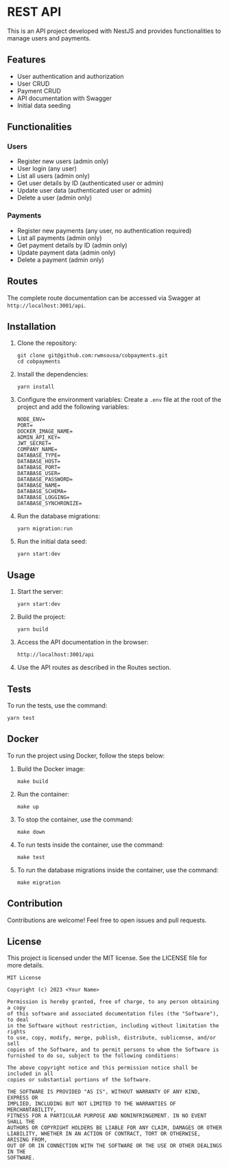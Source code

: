 # REST API

This is an API project developed with NestJS and provides functionalities to manage users and payments.

## Features

- User authentication and authorization
- User CRUD
- Payment CRUD
- API documentation with Swagger
- Initial data seeding

## Functionalities

### Users

- Register new users (admin only)
- User login (any user)
- List all users (admin only)
- Get user details by ID (authenticated user or admin)
- Update user data (authenticated user or admin)
- Delete a user (admin only)

### Payments

- Register new payments (any user, no authentication required)
- List all payments (admin only)
- Get payment details by ID (admin only)
- Update payment data (admin only)
- Delete a payment (admin only)

## Routes

The complete route documentation can be accessed via Swagger at `http://localhost:3001/api`.

## Installation

1. Clone the repository:
   ```shell
   git clone git@github.com:rwmsousa/cobpayments.git
   cd cobpayments
   ```

2. Install the dependencies:
   ```shell
   yarn install
   ```

3. Configure the environment variables:
   Create a `.env` file at the root of the project and add the following variables:
   ```env
   NODE_ENV=
   PORT=
   DOCKER_IMAGE_NAME=
   ADMIN_API_KEY=
   JWT_SECRET=
   COMPANY_NAME=
   DATABASE_TYPE=
   DATABASE_HOST=
   DATABASE_PORT=
   DATABASE_USER=
   DATABASE_PASSWORD=
   DATABASE_NAME=
   DATABASE_SCHEMA=
   DATABASE_LOGGING=
   DATABASE_SYNCHRONIZE=
   ```

4. Run the database migrations:
   ```shell
   yarn migration:run
   ```

5. Run the initial data seed:
   ```shell
   yarn start:dev
   ```

## Usage

1. Start the server:
   ```shell
   yarn start:dev
   ```

2. Build the project:
   ```shell
   yarn build
   ```

3. Access the API documentation in the browser:
   ```
   http://localhost:3001/api
   ```

3. Use the API routes as described in the Routes section.

## Tests

To run the tests, use the command:
```shell
yarn test
```

## Docker

To run the project using Docker, follow the steps below:

1. Build the Docker image:
   ```shell
   make build
   ```

2. Run the container:
   ```shell
   make up
   ```

3. To stop the container, use the command:
   ```shell
   make down
   ```

4. To run tests inside the container, use the command:
   ```shell
   make test
   ```
   
5. To run the database migrations inside the container, use the command:
   ```shell
   make migration
   ```

## Contribution

Contributions are welcome! Feel free to open issues and pull requests.

## License

This project is licensed under the MIT license. See the LICENSE file for more details.

```
MIT License

Copyright (c) 2023 <Your Name>

Permission is hereby granted, free of charge, to any person obtaining a copy
of this software and associated documentation files (the "Software"), to deal
in the Software without restriction, including without limitation the rights
to use, copy, modify, merge, publish, distribute, sublicense, and/or sell
copies of the Software, and to permit persons to whom the Software is
furnished to do so, subject to the following conditions:

The above copyright notice and this permission notice shall be included in all
copies or substantial portions of the Software.

THE SOFTWARE IS PROVIDED "AS IS", WITHOUT WARRANTY OF ANY KIND, EXPRESS OR
IMPLIED, INCLUDING BUT NOT LIMITED TO THE WARRANTIES OF MERCHANTABILITY,
FITNESS FOR A PARTICULAR PURPOSE AND NONINFRINGEMENT. IN NO EVENT SHALL THE
AUTHORS OR COPYRIGHT HOLDERS BE LIABLE FOR ANY CLAIM, DAMAGES OR OTHER
LIABILITY, WHETHER IN AN ACTION OF CONTRACT, TORT OR OTHERWISE, ARISING FROM,
OUT OF OR IN CONNECTION WITH THE SOFTWARE OR THE USE OR OTHER DEALINGS IN THE
SOFTWARE.
```